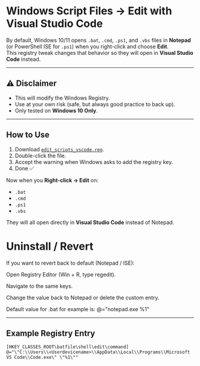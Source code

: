 # Windows Script Files → Edit with Visual Studio Code

By default, Windows 10/11 opens `.bat`, `.cmd`, `.ps1`, and `.vbs` files in **Notepad** (or PowerShell ISE for `.ps1`) when you right-click and choose **Edit**.  
This registry tweak changes that behavior so they will open in **Visual Studio Code** instead.

---

## ⚠️ Disclaimer
- This will modify the Windows Registry.  
- Use at your own risk (safe, but always good practice to back up).  
- Only tested on **Windows 10 Only**.  

---

## How to Use
1. Download [`edit_scripts_vscode.reg`](./bat_edit_vscode.reg).  
2. Double-click the file.  
3. Accept the warning when Windows asks to add the registry key.  
4. Done ✅  

Now when you **Right-click → Edit** on:
- `.bat`
- `.cmd`
- `.ps1`
- `.vbs`

They will all open directly in **Visual Studio Code** instead of Notepad.


# Uninstall / Revert

If you want to revert back to default (Notepad / ISE):

Open Registry Editor (Win + R, type regedit).

Navigate to the same keys.

Change the value back to Notepad or delete the custom entry.

Default value for .bat for example is: @="notepad.exe %1"

---

## Example Registry Entry
```reg
[HKEY_CLASSES_ROOT\batfile\shell\edit\command]
@="\"C:\\Users\\<Userdevicename>\\AppData\\Local\\Programs\\Microsoft VS Code\\Code.exe\" \"%1\""
